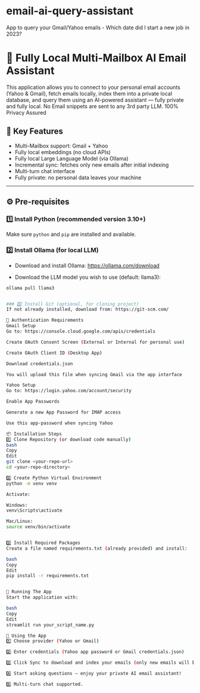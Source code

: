# email-ai-query-assistant
App to query your Gmail/Yahoo emails - Which date did I start a new job in 2023?

# 📧 Fully Local Multi-Mailbox AI Email Assistant

This application allows you to connect to your personal email accounts (Yahoo & Gmail), fetch emails locally, index them into a private local database, and query them using an AI-powered assistant — fully private and fully local.
No Email snippets are sent to any 3rd party LLM. 100% Privacy Assured

## 🔐 Key Features

- Multi-Mailbox support: Gmail + Yahoo
- Fully local embeddings (no cloud APIs)
- Fully local Large Language Model (via Ollama)
- Incremental sync: fetches only new emails after initial indexing
- Multi-turn chat interface
- Fully private: no personal data leaves your machine

---

## ⚙️ Pre-requisites

### 1️⃣ Install Python (recommended version 3.10+)

Make sure `python` and `pip` are installed and available.

### 2️⃣ Install Ollama (for local LLM)

- Download and install Ollama: https://ollama.com/download

 - Download the LLM model you wish to use (default: llama3):

 ```bash
 ollama pull llama3


### 3️⃣ Install Git (optional, for cloning project)
If not already installed, download from: https://git-scm.com/

🔑 Authentication Requirements
Gmail Setup
Go to: https://console.cloud.google.com/apis/credentials

Create OAuth Consent Screen (External or Internal for personal use)

Create OAuth Client ID (Desktop App)

Download credentials.json

You will upload this file when syncing Gmail via the app interface

Yahoo Setup
Go to: https://login.yahoo.com/account/security

Enable App Passwords

Generate a new App Password for IMAP access

Use this app-password when syncing Yahoo

📦 Installation Steps
1️⃣ Clone Repository (or download code manually)
bash
Copy
Edit
git clone <your-repo-url>
cd <your-repo-directory>

2️⃣ Create Python Virtual Environment
python -m venv venv

Activate:

Windows:
venv\Scripts\activate

Mac/Linux:
source venv/bin/activate


3️⃣ Install Required Packages
Create a file named requirements.txt (already provided) and install:

bash
Copy
Edit
pip install -r requirements.txt


🚀 Running The App
Start the application with:

bash
Copy
Edit
streamlit run your_script_name.py

🧠 Using the App
1️⃣ Choose provider (Yahoo or Gmail)

2️⃣ Enter credentials (Yahoo app password or Gmail credentials.json)

3️⃣ Click Sync to download and index your emails (only new emails will be fetched on re-sync)

4️⃣ Start asking questions — enjoy your private AI email assistant!

5️⃣ Multi-turn chat supported.




